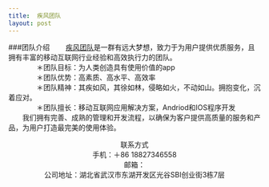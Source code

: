 ```yaml
---
title:  疾风团队
layout: post
---
```

###团队介绍&emsp;&emsp;[疾风团队](https://bestjifeng.github.io)是一群有远大梦想，致力于为用户提供优质服务，且拥有丰富的移动互联网行业经验和高效执行力的团队。<br>&emsp;&emsp;&emsp;&emsp;＊团队目标：为人类创造具有使用价值的app<br>&emsp;&emsp;&emsp;&emsp;＊团队优势：高素质、高水平、高效率<br>&emsp;&emsp;&emsp;&emsp;＊团队精神：其疾如风，其徐如林，侵略如火，不动如山。拥抱变化，沉着应对。<br>&emsp;&emsp;&emsp;&emsp;＊团队擅长：移动互联网应用解决方案，Andriod和IOS程序开发<br>&emsp;&emsp;我们拥有完善、成熟的管理和开发流程，以确保为客户提供高质量的服务和产品，为用户打造最完美的使用体验。<br><center>联系方式</center><center>手机：＋86 18827346558</center><center>邮箱：<jifengbestapp@gmail.com></center>
<center>公司地址：湖北省武汉市东湖开发区光谷SBI创业街3栋7层</center>